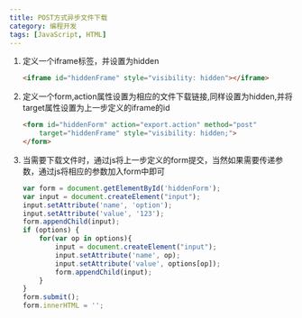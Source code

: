 ```yaml
---
title: POST方式异步文件下载
category: 编程开发
tags: [JavaScript, HTML]
---
```


1. 定义一个iframe标签，并设置为hidden

    ```html
    <iframe id="hiddenFrame" style="visibility: hidden"></iframe>
    ```

2. 定义一个form,action属性设置为相应的文件下载链接,同样设置为hidden,并将target属性设置为上一步定义的iframe的id

    ```html
    <form id="hiddenForm" action="export.action" method="post"
        target="hiddenFrame" style="visibility: hidden;">
    </form>
    ```

3. 当需要下载文件时，通过js将上一步定义的form提交，当然如果需要传递参数，通过js将相应的参数加入form中即可

    ```js
    var form = document.getElementById('hiddenForm');
    var input = document.createElement("input");
    input.setAttribute('name', 'option');
    input.setAttribute('value', '123');
    form.appendChild(input);
    if (options) {
        for(var op in options){
            input = document.createElement("input");
            input.setAttribute('name', op);
            input.setAttribute('value', options[op]);
            form.appendChild(input);
        }
    }
    form.submit();
    form.innerHTML = '';
    ```
